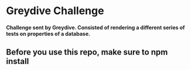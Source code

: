 # Greydive Challenge

#### Challenge sent by Greydive. Consisted of rendering a different series of tests on properties of a database.

## Before you use this repo, make sure to npm install
